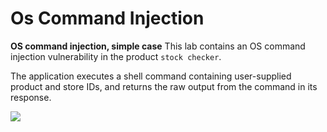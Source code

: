 # Os Command Injection
**OS command injection, simple case**
This lab contains an OS command injection vulnerability in the product `stock checker`.

The application executes a shell command containing user-supplied product and store IDs, and returns the raw output from the command in its response.

![](https://www.pngitem.com/pimgs/m/31-315420_tree-in-autumn-clipart-hd-png-download.png)
